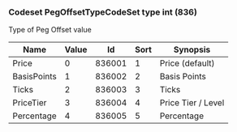 ### Codeset PegOffsetTypeCodeSet type int (836)

Type of Peg Offset value

| Name        | Value | Id     | Sort | Synopsis           |
|-------------|-------|--------|------|--------------------|
| Price       | 0     | 836001 | 1    | Price (default)    |
| BasisPoints | 1     | 836002 | 2    | Basis Points       |
| Ticks       | 2     | 836003 | 3    | Ticks              |
| PriceTier   | 3     | 836004 | 4    | Price Tier / Level |
| Percentage  | 4     | 836005 | 5    | Percentage         |

